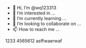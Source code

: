 - 👋 Hi, I’m @wq123313
- 👀 I’m interested in ...
- 🌱 I’m currently learning ...
- 💞️ I’m looking to collaborate on ...
- 📫 How to reach me ...

<!---
wq123313/wq123313 is a ✨ special ✨ repository because its `README.md` (this file) appears on your GitHub profile.
You can click the Preview link to take a look at your changes.
--->



1233
4565612
asffwaerwaf
